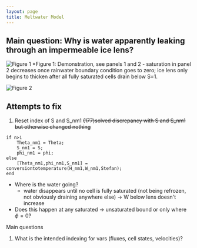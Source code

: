```yaml
---
layout: page
title: Meltwater Model 
---
```


## Main question: Why is water apparently leaking through an impermeable ice lens?

![Figure 1](https://raw.githubusercontent.com/Elizabethcase/elizabethcase.github.io/master/assets/img/ice_lens_leak_annotated.png)
*Figure 1: Demonstration, see panels 1 and 2 - saturation in panel 2 decreases once rainwater boundary condition goes to zero; ice lens only begins to thicken after all fully saturated cells drain below S=1.

![Figure 2](https://raw.githubusercontent.com/Elizabethcase/elizabethcase.github.io/master/assets/img/ice_lens_time_step.png)

## Attempts to fix

1. Reset index of S and S_nm1 
<s class="aside-left">(177)</s><s class="aside-in">solved discrepancy with S and S_nm1 but otherwise changed nothing</s>
```
if n>1
	Theta_nm1 = Theta;
	S_nm1 = S;
	phi_nm1 = phi;
else
    [Theta_nm1,phi_nm1,S_nm1] = conversiontotemperature(H_nm1,W_nm1,Stefan);
end
```


- Where is the water going?
	- water disappears until no cell is fully saturated (not being refrozen, not obviously draining anywhere else) -> W below lens doesn't increase 
- Does this happen at any saturated -> unsaturated bound or only where $\phi=0$?


Main questions
1. What is the intended indexing for vars (fluxes, cell states, velocities)?

